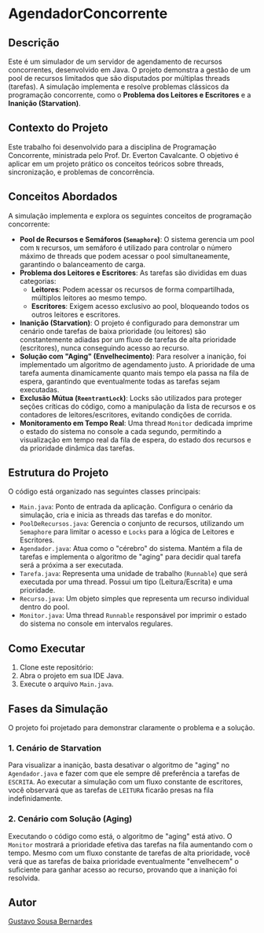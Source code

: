 # AgendadorConcorrente

## Descrição

Este é um simulador de um servidor de agendamento de recursos concorrentes, desenvolvido em Java. O projeto demonstra a gestão de um pool de recursos limitados que são disputados por múltiplas threads (tarefas). A simulação implementa e resolve problemas clássicos da programação concorrente, como o **Problema dos Leitores e Escritores** e a **Inanição (Starvation)**.

## Contexto do Projeto

Este trabalho foi desenvolvido para a disciplina de Programação Concorrente, ministrada pelo Prof. Dr. Everton Cavalcante. O objetivo é aplicar em um projeto prático os conceitos teóricos sobre threads, sincronização, e problemas de concorrência.

## Conceitos Abordados

A simulação implementa e explora os seguintes conceitos de programação concorrente:

- **Pool de Recursos e Semáforos (`Semaphore`)**: O sistema gerencia um pool com `N` recursos, um semáforo é utilizado para controlar o número máximo de threads que podem acessar o pool simultaneamente, garantindo o balanceamento de carga.
- **Problema dos Leitores e Escritores**: As tarefas são divididas em duas categorias:
  - **Leitores**: Podem acessar os recursos de forma compartilhada, múltiplos leitores ao mesmo tempo.
  - **Escritores**: Exigem acesso exclusivo ao pool, bloqueando todos os outros leitores e escritores.
- **Inanição (Starvation)**: O projeto é configurado para demonstrar um cenário onde tarefas de baixa prioridade (ou leitores) são constantemente adiadas por um fluxo de tarefas de alta prioridade (escritores), nunca conseguindo acesso ao recurso.
- **Solução com "Aging" (Envelhecimento)**: Para resolver a inanição, foi implementado um algoritmo de agendamento justo. A prioridade de uma tarefa aumenta dinamicamente quanto mais tempo ela passa na fila de espera, garantindo que eventualmente todas as tarefas sejam executadas.
- **Exclusão Mútua (`ReentrantLock`)**: Locks são utilizados para proteger seções críticas do código, como a manipulação da lista de recursos e os contadores de leitores/escritores, evitando condições de corrida.
- **Monitoramento em Tempo Real**: Uma thread `Monitor` dedicada imprime o estado do sistema no console a cada segundo, permitindo a visualização em tempo real da fila de espera, do estado dos recursos e da prioridade dinâmica das tarefas.

## Estrutura do Projeto

O código está organizado nas seguintes classes principais:

- `Main.java`: Ponto de entrada da aplicação. Configura o cenário da simulação, cria e inicia as threads das tarefas e do monitor.
- `PoolDeRecursos.java`: Gerencia o conjunto de recursos, utilizando um `Semaphore` para limitar o acesso e `Locks` para a lógica de Leitores e Escritores.
- `Agendador.java`: Atua como o "cérebro" do sistema. Mantém a fila de tarefas e implementa o algoritmo de "aging" para decidir qual tarefa será a próxima a ser executada.
- `Tarefa.java`: Representa uma unidade de trabalho (`Runnable`) que será executada por uma thread. Possui um tipo (Leitura/Escrita) e uma prioridade.
- `Recurso.java`: Um objeto simples que representa um recurso individual dentro do pool.
- `Monitor.java`: Uma thread `Runnable` responsável por imprimir o estado do sistema no console em intervalos regulares.

## Como Executar

1.  Clone este repositório:
2.  Abra o projeto em sua IDE Java.
3.  Execute o arquivo `Main.java`.

## Fases da Simulação

O projeto foi projetado para demonstrar claramente o problema e a solução.

### 1. Cenário de Starvation

Para visualizar a inanição, basta desativar o algoritmo de "aging" no `Agendador.java` e fazer com que ele sempre dê preferência a tarefas de `ESCRITA`. Ao executar a simulação com um fluxo constante de escritores, você observará que as tarefas de `LEITURA` ficarão presas na fila indefinidamente.

### 2. Cenário com Solução (Aging)

Executando o código como está, o algoritmo de "aging" está ativo. O `Monitor` mostrará a prioridade efetiva das tarefas na fila aumentando com o tempo. Mesmo com um fluxo constante de tarefas de alta prioridade, você verá que as tarefas de baixa prioridade eventualmente "envelhecem" o suficiente para ganhar acesso ao recurso, provando que a inanição foi resolvida.

## Autor

<a href="https://github.com/Gustavobiz">Gustavo Sousa Bernardes</a><br>
